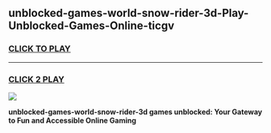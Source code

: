 
## unblocked-games-world-snow-rider-3d-Play-Unblocked-Games-Online-ticgv
<h3>
<a href="https://premium76.site?title=unblocked-games-world-snow-rider-3d&ref=25A">CLICK TO PLAY</a></h3>
<hr>

<h3>
<a href="https://premium76.site?title=unblocked-games-world-snow-rider-3d&ref=25A">CLICK 2 PLAY</a>
  
</h3>

<a href="https://premium76.site?title=unblocked-games-world-snow-rider-3d&ref=25A"><img src="https://clearcache.store/games.png"></a>


**unblocked-games-world-snow-rider-3d games unblocked: Your Gateway to Fun and Accessible Online Gaming**
